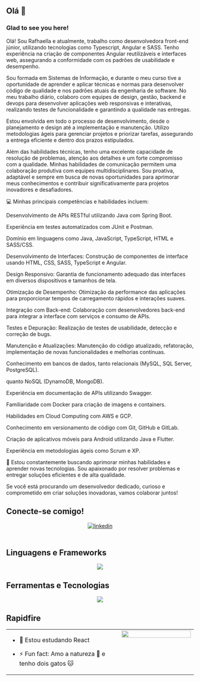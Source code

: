 ## Olá 👋
  



### Glad to see you here!

Olá! Sou Rafhaella e atualmente, trabalho como desenvolvedora front-end júnior, utilizando tecnologias como Typescript, Angular e SASS. Tenho experiência na criação de componentes Angular reutilizáveis e interfaces web, assegurando a conformidade com os padrões de usabilidade e desempenho.

Sou formada em Sistemas de Informação, e durante o meu curso tive a oportunidade de aprender e aplicar técnicas e normas para desenvolver código de qualidade e nos padrões atuais da engenharia de software. No meu trabalho diário, colaboro com equipes de design, gestão, backend e devops para desenvolver aplicações web responsivas e interativas, realizando testes de funcionalidade e garantindo a qualidade nas entregas.

Estou envolvida em todo o processo de desenvolvimento, desde o planejamento e design até a implementação e manutenção. Utilizo metodologias ágeis para gerenciar projetos e priorizar tarefas, assegurando a entrega eficiente e dentro dos prazos estipulados.

Além das habilidades técnicas, tenho uma excelente capacidade de resolução de problemas, atenção aos detalhes e um forte compromisso com a qualidade. Minhas habilidades de comunicação permitem uma colaboração produtiva com equipes multidisciplinares. Sou proativa, adaptável e sempre em busca de novas oportunidades para aprimorar meus conhecimentos e contribuir significativamente para projetos inovadores e desafiadores.

💻 Minhas principais competências e habilidades incluem:

<p>Desenvolvimento de APIs RESTful utilizando Java com Spring Boot.</p>
<p>Experiência em testes automatizados com JUnit e Postman.</p>
<p>Domínio em linguagens como Java, JavaScript, TypeScript, HTML e SASS/CSS.</p>
<p>Desenvolvimento de Interfaces: Construção de componentes de interface usando HTML, CSS, SASS, TypeScript e Angular.</p>
<p>Design Responsivo: Garantia de funcionamento adequado das interfaces em diversos dispositivos e tamanhos de tela.</p>
<p>Otimização de Desempenho: Otimização da performance das aplicações para proporcionar tempos de carregamento rápidos e interações suaves.</p>
<p>Integração com Back-end: Colaboração com desenvolvedores back-end para integrar a interface com serviços e consumo de APIs.</p>
<p>Testes e Depuração: Realização de testes de usabilidade, detecção e correção de bugs.</p>
<p>Manutenção e Atualizações: Manutenção do código atualizado, refatoração, implementação de novas funcionalidades e melhorias contínuas.</p>
<p>Conhecimento em bancos de dados, tanto relacionais (MySQL, SQL Server, PostgreSQL).</p>
<p>quanto NoSQL (DynamoDB, MongoDB).</p>
<p>Experiência em documentação de APIs utilizando Swagger.</p>
<p>Familiaridade com Docker para criação de imagens e containers.</p>
<p>Habilidades em Cloud Computing com AWS e GCP.</p>
<p>Conhecimento em versionamento de código com Git, GitHub e GitLab.</p>
<p>Criação de aplicativos móveis para Android utilizando Java e Flutter.</p>
<p>Experiência em metodologias ágeis como Scrum e XP.</p>

🌟 Estou constantemente buscando aprimorar minhas habilidades e aprender novas tecnologias. Sou apaixonado por resolver problemas e entregar soluções eficientes e de alta qualidade.

Se você está procurando um desenvolvedor dedicado, curioso e comprometido em criar soluções inovadoras, vamos colaborar juntos!
  

## Conecte-se comigo!

<div align="center">
<a href="https://linkedin.com/in/rafhaella-moreno" target="_blank">
<img src=https://img.shields.io/badge/linkedin-%231E77B5.svg?&style=for-the-badge&logo=linkedin&logoColor=white alt=linkedin style="margin-bottom: 5px;" />
</a>
  

</a>  
</div>  
  

<br/>  

## Linguagens e Frameworks

<p align="center">
  <a href="https://skillicons.dev">
    <img src="https://skillicons.dev/icons?i=angular,html,css,js,ts,jquery,nodejs,bootstrap,spring" />
  </a>
</p> 


## Ferramentas e Tecnologias  

<p align="center">
  <a href="https://skillicons.dev">
    <img src="https://skillicons.dev/icons?i=git,docker,aws,gcp,postman,npm,azure,androidstudio" />
  </a>
</p>


## Rapidfire  
<div align="center">
<table>
<tr>
<td style="border:none" valign="top" width="60%">  

- 🧠 Estou estudando React  
  

- ⚡ Fun fact: Amo a natureza 🌱 e tenho dois gatos 🐱  


</td>
<td style="border:none" valign="top" width="40%">

<div align="center">
<img src="https://media.tenor.com/mGgWY8RkgYMAAAAC/hello-world.gif" align="center" style="width: 100%" />
</div>  


</td></tr></table>  
</div>
<br/>


